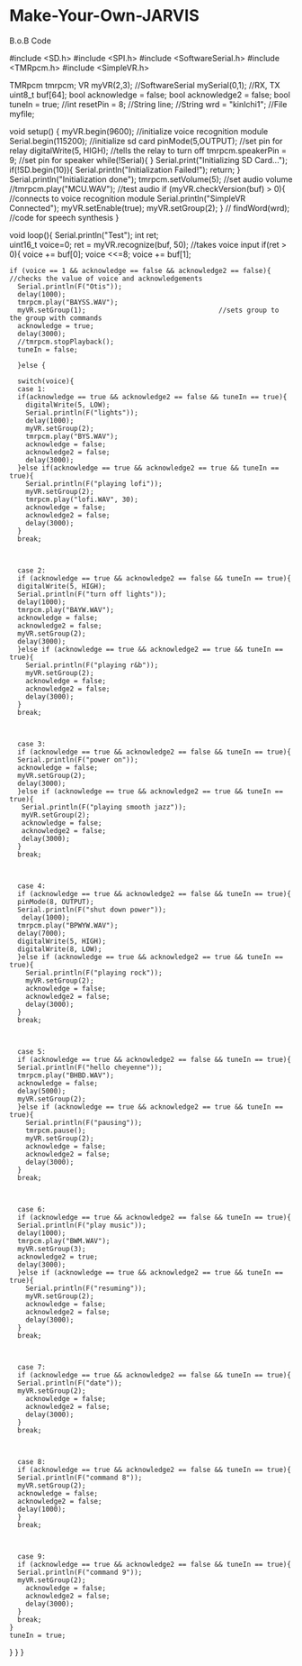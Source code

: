 # Make-Your-Own-JARVIS
B.o.B Code

#include <SD.h>
#include <SPI.h>
#include <SoftwareSerial.h>
#include <TMRpcm.h>
#include <SimpleVR.h>

TMRpcm tmrpcm;
VR myVR(2,3);
//SoftwareSerial mySerial(0,1); //RX, TX
uint8_t buf[64];
bool acknowledge = false;
bool acknowledge2 = false;
bool tuneIn = true;
//int resetPin = 8;
//String line;
//String wrd = "kinIchi1";
//File myfile;



void setup() {
  myVR.begin(9600);           //initialize voice recognition module
  Serial.begin(115200);       //initialize sd card
  pinMode(5,OUTPUT);          //set pin for relay
  digitalWrite(5, HIGH);      //tells the relay to turn off
  tmrpcm.speakerPin = 9;      //set pin for speaker
  while(!Serial){
    }
  Serial.print("Initializing SD Card...");
  if(!SD.begin(10)){
    Serial.println("Initialization Failed!");
    return;
    }
  Serial.println("Initialization done");
  tmrpcm.setVolume(5);        //set audio volume
  //tmrpcm.play("MCU.WAV");   //test audio
  if (myVR.checkVersion(buf) > 0){        //connects to voice recognition module
    Serial.println("SimpleVR Connected");
    myVR.setEnable(true);
    myVR.setGroup(2);
    }
  // findWord(wrd);           //code for speech synthesis
}  


void loop(){
    Serial.println("Test");
    int ret;        
    uint16_t voice=0;
    ret = myVR.recognize(buf, 50);      //takes voice input
    if(ret > 0){
    voice += buf[0];
    voice <<=8;
    voice += buf[1];
    
    if (voice == 1 && acknowledge == false && acknowledge2 == false){          //checks the value of voice and acknowledgements
      Serial.println(F("Otis"));
      delay(1000);
      tmrpcm.play("BAYSS.WAV");
      myVR.setGroup(1);                                 //sets group to the group with commands
      acknowledge = true;
      delay(3000);
      //tmrpcm.stopPlayback();
      tuneIn = false;
     
      }else { 
      
      switch(voice){
      case 1:
      if(acknowledge == true && acknowledge2 == false && tuneIn == true){
        digitalWrite(5, LOW);
        Serial.println(F("lights"));
        delay(1000);
        myVR.setGroup(2);
        tmrpcm.play("BYS.WAV");
        acknowledge = false;
        acknowledge2 = false;
        delay(3000);
      }else if(acknowledge == true && acknowledge2 == true && tuneIn == true){
        Serial.println(F("playing lofi"));
        myVR.setGroup(2);
        tmrpcm.play("lofi.WAV", 30);
        acknowledge = false;
        acknowledge2 = false;
        delay(3000);
      }
      break;



      case 2:
      if (acknowledge == true && acknowledge2 == false && tuneIn == true){
      digitalWrite(5, HIGH); 
      Serial.println(F("turn off lights"));
      delay(1000);
      tmrpcm.play("BAYW.WAV");
      acknowledge = false;
      acknowledge2 = false;
      myVR.setGroup(2);
      delay(3000);
      }else if (acknowledge == true && acknowledge2 == true && tuneIn == true){
        Serial.println(F("playing r&b"));
        myVR.setGroup(2);
        acknowledge = false;
        acknowledge2 = false;
        delay(3000);
      }
      break;



      case 3:
      if (acknowledge == true && acknowledge2 == false && tuneIn == true){
      Serial.println(F("power on"));
      acknowledge = false;
      myVR.setGroup(2);
      delay(3000);
      }else if (acknowledge == true && acknowledge2 == true && tuneIn == true){
       Serial.println(F("playing smooth jazz"));
       myVR.setGroup(2);
       acknowledge = false;
       acknowledge2 = false;
       delay(3000);
      }
      break;



      case 4:
      if (acknowledge == true && acknowledge2 == false && tuneIn == true){
      pinMode(8, OUTPUT);
      Serial.println(F("shut down power"));
       delay(1000);
      tmrpcm.play("BPWYW.WAV");
      delay(7000);
      digitalWrite(5, HIGH); 
      digitalWrite(8, LOW);
      }else if (acknowledge == true && acknowledge2 == true && tuneIn == true){
        Serial.println(F("playing rock"));
        myVR.setGroup(2);
        acknowledge = false;
        acknowledge2 = false;
        delay(3000);
      }
      break;



      case 5:
      if (acknowledge == true && acknowledge2 == false && tuneIn == true){
      Serial.println(F("hello cheyenne"));
      tmrpcm.play("BHBD.WAV");
      acknowledge = false;
      delay(5000);
      myVR.setGroup(2);
      }else if (acknowledge == true && acknowledge2 == true && tuneIn == true){
        Serial.println(F("pausing"));
        tmrpcm.pause();
        myVR.setGroup(2);
        acknowledge = false;
        acknowledge2 = false;
        delay(3000);
      }
      break;



      case 6:
      if (acknowledge == true && acknowledge2 == false && tuneIn == true){
      Serial.println(F("play music"));
      delay(1000);
      tmrpcm.play("BWM.WAV");
      myVR.setGroup(3);
      acknowledge2 = true;
      delay(3000);
      }else if (acknowledge == true && acknowledge2 == true && tuneIn == true){
        Serial.println(F("resuming"));
        myVR.setGroup(2);
        acknowledge = false;
        acknowledge2 = false;
        delay(3000);
      }
      break;



      case 7:
      if (acknowledge == true && acknowledge2 == false && tuneIn == true){
      Serial.println(F("date"));
      myVR.setGroup(2);
        acknowledge = false;
        acknowledge2 = false;
        delay(3000);
      }
      break;



      case 8:
      if (acknowledge == true && acknowledge2 == false && tuneIn == true){
      Serial.println(F("command 8"));
      myVR.setGroup(2);
      acknowledge = false;
      acknowledge2 = false;
      delay(1000);
      }
      break;



      case 9:
      if (acknowledge == true && acknowledge2 == false && tuneIn == true){
      Serial.println(F("command 9"));
      myVR.setGroup(2);
        acknowledge = false;
        acknowledge2 = false;
        delay(3000);
      }
      break;
    }
    tuneIn = true;
  }
 }
}
